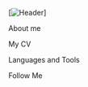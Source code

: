 [![Header](https://github.com/Ramil-1223/ramil-1223/commit/1f0023cb8686da322f5dd1d15c5c03050aa3f529#diff-a4c8b2f50b40732386fbe33cffb1f76b6fd728d0b1e0e877b0237a18a4ddbb82)]

About me

My CV

Languages and Tools

Follow Me